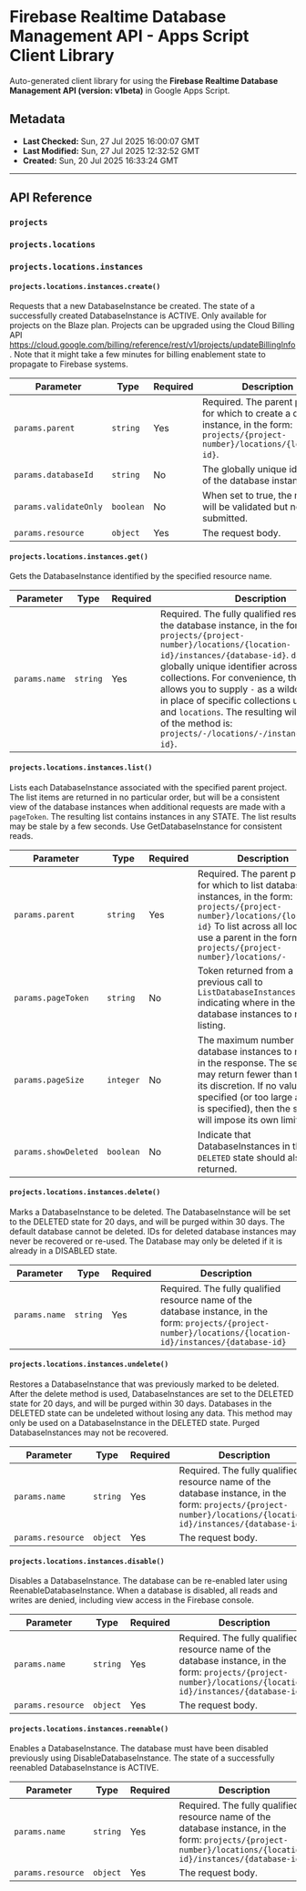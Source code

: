 # Firebase Realtime Database Management API - Apps Script Client Library

Auto-generated client library for using the **Firebase Realtime Database Management API (version: v1beta)** in Google Apps Script.

## Metadata

- **Last Checked:** Sun, 27 Jul 2025 16:00:07 GMT
- **Last Modified:** Sun, 27 Jul 2025 12:32:52 GMT
- **Created:** Sun, 20 Jul 2025 16:33:24 GMT



---

## API Reference

### `projects`

### `projects.locations`

### `projects.locations.instances`

#### `projects.locations.instances.create()`

Requests that a new DatabaseInstance be created. The state of a successfully created DatabaseInstance is ACTIVE. Only available for projects on the Blaze plan. Projects can be upgraded using the Cloud Billing API https://cloud.google.com/billing/reference/rest/v1/projects/updateBillingInfo. Note that it might take a few minutes for billing enablement state to propagate to Firebase systems.

| Parameter | Type | Required | Description |
|---|---|---|---|
| `params.parent` | `string` | Yes | Required. The parent project for which to create a database instance, in the form: `projects/{project-number}/locations/{location-id}`. |
| `params.databaseId` | `string` | No | The globally unique identifier of the database instance. |
| `params.validateOnly` | `boolean` | No | When set to true, the request will be validated but not submitted. |
| `params.resource` | `object` | Yes | The request body. |

#### `projects.locations.instances.get()`

Gets the DatabaseInstance identified by the specified resource name.

| Parameter | Type | Required | Description |
|---|---|---|---|
| `params.name` | `string` | Yes | Required. The fully qualified resource name of the database instance, in the form: `projects/{project-number}/locations/{location-id}/instances/{database-id}`. `database-id` is a globally unique identifier across all parent collections. For convenience, this method allows you to supply `-` as a wildcard character in place of specific collections under `projects` and `locations`. The resulting wildcarding form of the method is: `projects/-/locations/-/instances/{database-id}`. |

#### `projects.locations.instances.list()`

Lists each DatabaseInstance associated with the specified parent project. The list items are returned in no particular order, but will be a consistent view of the database instances when additional requests are made with a `pageToken`. The resulting list contains instances in any STATE. The list results may be stale by a few seconds. Use GetDatabaseInstance for consistent reads.

| Parameter | Type | Required | Description |
|---|---|---|---|
| `params.parent` | `string` | Yes | Required. The parent project for which to list database instances, in the form: `projects/{project-number}/locations/{location-id}` To list across all locations, use a parent in the form: `projects/{project-number}/locations/-` |
| `params.pageToken` | `string` | No | Token returned from a previous call to `ListDatabaseInstances` indicating where in the set of database instances to resume listing. |
| `params.pageSize` | `integer` | No | The maximum number of database instances to return in the response. The server may return fewer than this at its discretion. If no value is specified (or too large a value is specified), then the server will impose its own limit. |
| `params.showDeleted` | `boolean` | No | Indicate that DatabaseInstances in the `DELETED` state should also be returned. |

#### `projects.locations.instances.delete()`

Marks a DatabaseInstance to be deleted. The DatabaseInstance will be set to the DELETED state for 20 days, and will be purged within 30 days. The default database cannot be deleted. IDs for deleted database instances may never be recovered or re-used. The Database may only be deleted if it is already in a DISABLED state.

| Parameter | Type | Required | Description |
|---|---|---|---|
| `params.name` | `string` | Yes | Required. The fully qualified resource name of the database instance, in the form: `projects/{project-number}/locations/{location-id}/instances/{database-id}` |

#### `projects.locations.instances.undelete()`

Restores a DatabaseInstance that was previously marked to be deleted. After the delete method is used, DatabaseInstances are set to the DELETED state for 20 days, and will be purged within 30 days. Databases in the DELETED state can be undeleted without losing any data. This method may only be used on a DatabaseInstance in the DELETED state. Purged DatabaseInstances may not be recovered.

| Parameter | Type | Required | Description |
|---|---|---|---|
| `params.name` | `string` | Yes | Required. The fully qualified resource name of the database instance, in the form: `projects/{project-number}/locations/{location-id}/instances/{database-id}` |
| `params.resource` | `object` | Yes | The request body. |

#### `projects.locations.instances.disable()`

Disables a DatabaseInstance. The database can be re-enabled later using ReenableDatabaseInstance. When a database is disabled, all reads and writes are denied, including view access in the Firebase console.

| Parameter | Type | Required | Description |
|---|---|---|---|
| `params.name` | `string` | Yes | Required. The fully qualified resource name of the database instance, in the form: `projects/{project-number}/locations/{location-id}/instances/{database-id}` |
| `params.resource` | `object` | Yes | The request body. |

#### `projects.locations.instances.reenable()`

Enables a DatabaseInstance. The database must have been disabled previously using DisableDatabaseInstance. The state of a successfully reenabled DatabaseInstance is ACTIVE.

| Parameter | Type | Required | Description |
|---|---|---|---|
| `params.name` | `string` | Yes | Required. The fully qualified resource name of the database instance, in the form: `projects/{project-number}/locations/{location-id}/instances/{database-id}` |
| `params.resource` | `object` | Yes | The request body. |